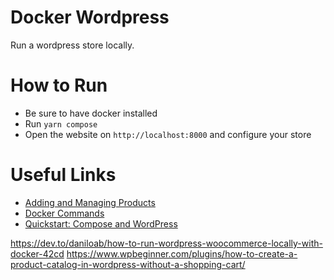 # Docker Wordpress
Run a wordpress store locally.

# How to Run
- Be sure to have docker installed
- Run  `yarn compose`
- Open the website on `http://localhost:8000` and configure your store

# Useful Links
- [Adding and Managing Products](https://docs.woocommerce.com/document/managing-products/)
- [Docker Commands](https://gist.github.com/daniloab/dbea32701e323975bf2d4d51a48f33b5)
- [Quickstart: Compose and WordPress](https://docs.docker.com/samples/wordpress/)

https://dev.to/daniloab/how-to-run-wordpress-woocommerce-locally-with-docker-42cd
https://www.wpbeginner.com/plugins/how-to-create-a-product-catalog-in-wordpress-without-a-shopping-cart/

